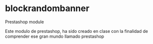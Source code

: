 blockrandombanner
=================

Prestashop module

Este modulo de prestashop, ha sido creado en clase con la finalidad de comprender ese gran mundo llamado prestashop
